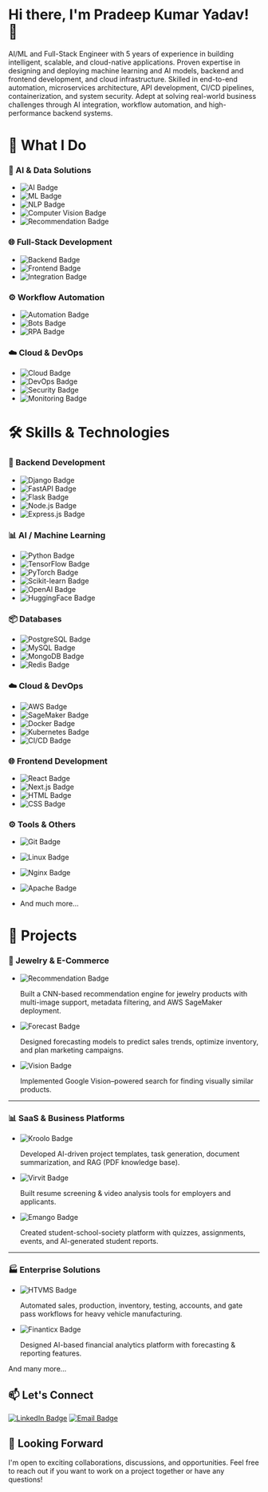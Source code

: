 # Hi there, I'm Pradeep Kumar Yadav! 👋

AI/ML and Full-Stack Engineer with 5 years of experience in building intelligent,
scalable, and cloud-native applications. Proven expertise in designing and
deploying machine learning and AI models, backend and frontend
development, and cloud infrastructure. Skilled in end-to-end automation,
microservices architecture, API development, CI/CD pipelines, containerization,
and system security. Adept at solving real-world business challenges through AI
integration, workflow automation, and high-performance backend systems.

# 💼 What I Do

### 🤖 AI & Data Solutions  
- ![AI Badge](https://img.shields.io/badge/AI%20Solutions-Intelligent%20Systems-blueviolet)  
- ![ML Badge](https://img.shields.io/badge/Machine%20Learning-Predictive%20Models-green)  
- ![NLP Badge](https://img.shields.io/badge/NLP-Language%20Processing-yellow)  
- ![Computer Vision Badge](https://img.shields.io/badge/Computer%20Vision-Image%20%26%20Video%20Analysis-orange)  
- ![Recommendation Badge](https://img.shields.io/badge/Recommendation%20Systems-Personalization-red)  

### 🌐 Full-Stack Development  
- ![Backend Badge](https://img.shields.io/badge/Backend-APIs%20%26%20Microservices-lightblue)  
- ![Frontend Badge](https://img.shields.io/badge/Frontend-Web%20%26%20Mobile%20Apps-blue)  
- ![Integration Badge](https://img.shields.io/badge/Integration-End%20to%20End%20Solutions-green)  

### ⚙️ Workflow Automation  
- ![Automation Badge](https://img.shields.io/badge/Automation-Process%20Optimization-orange)  
- ![Bots Badge](https://img.shields.io/badge/Chatbots-%26%20Marketing%20Bots-yellowgreen)  
- ![RPA Badge](https://img.shields.io/badge/RPA-Business%20Tasks%20Automation-red)  

### ☁️ Cloud & DevOps  
- ![Cloud Badge](https://img.shields.io/badge/Cloud-Native%20Deployment-blue)  
- ![DevOps Badge](https://img.shields.io/badge/DevOps-CI%2FCD%20%26%20Scaling-lightgrey)  
- ![Security Badge](https://img.shields.io/badge/Security-Enterprise%20Grade-darkred)  
- ![Monitoring Badge](https://img.shields.io/badge/Monitoring-Logs%20%26%20Analytics-green)  


# 🛠️ Skills & Technologies

### 🚀 Backend Development  
- ![Django Badge](https://img.shields.io/badge/Django-Web%20Development-brightgreen)  
- ![FastAPI Badge](https://img.shields.io/badge/FastAPI-High%20Performance%20APIs-teal)  
- ![Flask Badge](https://img.shields.io/badge/Flask-Microframework-lightgrey)  
- ![Node.js Badge](https://img.shields.io/badge/Node.js-JavaScript%20Runtime-green)  
- ![Express.js Badge](https://img.shields.io/badge/Express.js-Web%20Framework-blue)  

### 📊 AI / Machine Learning  
- ![Python Badge](https://img.shields.io/badge/Python-ML%20%26%20AI-blue)  
- ![TensorFlow Badge](https://img.shields.io/badge/TensorFlow-Deep%20Learning-orange)  
- ![PyTorch Badge](https://img.shields.io/badge/PyTorch-Deep%20Learning-red)  
- ![Scikit-learn Badge](https://img.shields.io/badge/Scikit--learn-ML-yellow)  
- ![OpenAI Badge](https://img.shields.io/badge/OpenAI-Generative%20AI-black)  
- ![HuggingFace Badge](https://img.shields.io/badge/HuggingFace-NLP%20Models-orange)  

### 📦 Databases  
- ![PostgreSQL Badge](https://img.shields.io/badge/PostgreSQL-Relational%20DB-blue)  
- ![MySQL Badge](https://img.shields.io/badge/MySQL-Relational%20DB-lightblue)  
- ![MongoDB Badge](https://img.shields.io/badge/MongoDB-NoSQL-green)  
- ![Redis Badge](https://img.shields.io/badge/Redis-Caching-red)  

### ☁️ Cloud & DevOps  
- ![AWS Badge](https://img.shields.io/badge/AWS-Cloud-orange)  
- ![SageMaker Badge](https://img.shields.io/badge/SageMaker-ML%20Deployment-yellow)  
- ![Docker Badge](https://img.shields.io/badge/Docker-Containers-blue)  
- ![Kubernetes Badge](https://img.shields.io/badge/Kubernetes-Orchestration-blueviolet)  
- ![CI/CD Badge](https://img.shields.io/badge/CI%2FCD-Automation-brightgreen)  

### 🌐 Frontend Development  
- ![React Badge](https://img.shields.io/badge/React-JavaScript%20Library-lightblue)  
- ![Next.js Badge](https://img.shields.io/badge/Next.js-Fullstack%20Framework-black)  
- ![HTML Badge](https://img.shields.io/badge/HTML-Web%20Apps-red)  
- ![CSS Badge](https://img.shields.io/badge/CSS-Web%20Design-blue)  

### ⚙️ Tools & Others  
- ![Git Badge](https://img.shields.io/badge/Git-Version%20Control-orange)  
- ![Linux Badge](https://img.shields.io/badge/Linux-OS-lightgrey)  
- ![Nginx Badge](https://img.shields.io/badge/Nginx-Web%20Server-green)  
- ![Apache Badge](https://img.shields.io/badge/Apache-Web%20Server-darkred)  

- And much more...


# 🚀 Projects  

### 💎 Jewelry & E-Commerce  
- ![Recommendation Badge](https://img.shields.io/badge/AI%20Recommendation%20System-Personalized%20Shopping-red)  

  Built a CNN-based recommendation engine for jewelry products with multi-image support, metadata filtering, and AWS SageMaker deployment.  

- ![Forecast Badge](https://img.shields.io/badge/Forecasting-System%20for%20Sales%20%26%20Demand-blueviolet)  

  Designed forecasting models to predict sales trends, optimize inventory, and plan marketing campaigns.  

- ![Vision Badge](https://img.shields.io/badge/Visual%20Search-Image%20Based%20Product%20Discovery-green) 

  Implemented Google Vision–powered search for finding visually similar products.  

---

### 📊 SaaS & Business Platforms  
- ![Kroolo Badge](https://img.shields.io/badge/Kroolo-AI%20Project%20%26%20Task%20Management-orange)  

  Developed AI-driven project templates, task generation, document summarization, and RAG (PDF knowledge base).  

- ![Virvit Badge](https://img.shields.io/badge/Virvit-AI%20Job%20%26%20Resume%20Platform-lightblue)  

  Built resume screening & video analysis tools for employers and applicants.  

- ![Emango Badge](https://img.shields.io/badge/Emango-Education%20%26%20Events%20Platform-yellowgreen)  

  Created student-school-society platform with quizzes, assignments, events, and AI-generated student reports.  

---

### 🏭 Enterprise Solutions  
- ![HTVMS Badge](https://img.shields.io/badge/HTVMS-Heavy%20Vehicle%20Management-darkred)  

  Automated sales, production, inventory, testing, accounts, and gate pass workflows for heavy vehicle manufacturing.  

- ![Finanticx Badge](https://img.shields.io/badge/Finanticx-Financial%20Data%20Analytics-darkblue)  

  Designed AI-based financial analytics platform with forecasting & reporting features.  


And many more...

## 📫 Let's Connect

[![LinkedIn Badge](https://img.shields.io/badge/LinkedIn-0077B5?style=for-the-badge&logo=linkedin&logoColor=white)](https://www.linkedin.com/in/pydev/)
[![Email Badge](https://img.shields.io/badge/Gmail-D14836?style=for-the-badge&logo=gmail&logoColor=white)](mailto:pydev.pk@gmail.com)

## 🤝 Looking Forward

I'm open to exciting collaborations, discussions, and opportunities. Feel free to reach out if you want to work on a project together or have any questions!
